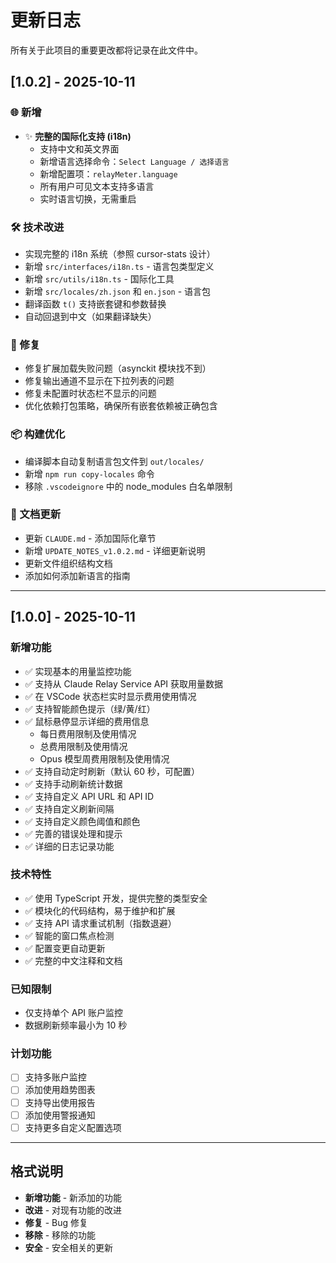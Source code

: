 # 更新日志

所有关于此项目的重要更改都将记录在此文件中。

## [1.0.2] - 2025-10-11

### 🌐 新增
- ✨ **完整的国际化支持 (i18n)**
  - 支持中文和英文界面
  - 新增语言选择命令：`Select Language / 选择语言`
  - 新增配置项：`relayMeter.language`
  - 所有用户可见文本支持多语言
  - 实时语言切换，无需重启

### 🛠️ 技术改进
- 实现完整的 i18n 系统（参照 cursor-stats 设计）
- 新增 `src/interfaces/i18n.ts` - 语言包类型定义
- 新增 `src/utils/i18n.ts` - 国际化工具
- 新增 `src/locales/zh.json` 和 `en.json` - 语言包
- 翻译函数 `t()` 支持嵌套键和参数替换
- 自动回退到中文（如果翻译缺失）

### 🐛 修复
- 修复扩展加载失败问题（asynckit 模块找不到）
- 修复输出通道不显示在下拉列表的问题
- 修复未配置时状态栏不显示的问题
- 优化依赖打包策略，确保所有嵌套依赖被正确包含

### 📦 构建优化
- 编译脚本自动复制语言包文件到 `out/locales/`
- 新增 `npm run copy-locales` 命令
- 移除 `.vscodeignore` 中的 node_modules 白名单限制

### 📝 文档更新
- 更新 `CLAUDE.md` - 添加国际化章节
- 新增 `UPDATE_NOTES_v1.0.2.md` - 详细更新说明
- 更新文件组织结构文档
- 添加如何添加新语言的指南

---

## [1.0.0] - 2025-10-11

### 新增功能
- ✅ 实现基本的用量监控功能
- ✅ 支持从 Claude Relay Service API 获取用量数据
- ✅ 在 VSCode 状态栏实时显示费用使用情况
- ✅ 支持智能颜色提示（绿/黄/红）
- ✅ 鼠标悬停显示详细的费用信息
  - 每日费用限制及使用情况
  - 总费用限制及使用情况
  - Opus 模型周费用限制及使用情况
- ✅ 支持自动定时刷新（默认 60 秒，可配置）
- ✅ 支持手动刷新统计数据
- ✅ 支持自定义 API URL 和 API ID
- ✅ 支持自定义刷新间隔
- ✅ 支持自定义颜色阈值和颜色
- ✅ 完善的错误处理和提示
- ✅ 详细的日志记录功能

### 技术特性
- ✅ 使用 TypeScript 开发，提供完整的类型安全
- ✅ 模块化的代码结构，易于维护和扩展
- ✅ 支持 API 请求重试机制（指数退避）
- ✅ 智能的窗口焦点检测
- ✅ 配置变更自动更新
- ✅ 完整的中文注释和文档

### 已知限制
- 仅支持单个 API 账户监控
- 数据刷新频率最小为 10 秒

### 计划功能
- [ ] 支持多账户监控
- [ ] 添加使用趋势图表
- [ ] 支持导出使用报告
- [ ] 添加使用警报通知
- [ ] 支持更多自定义配置选项

---

## 格式说明

- **新增功能** - 新添加的功能
- **改进** - 对现有功能的改进
- **修复** - Bug 修复
- **移除** - 移除的功能
- **安全** - 安全相关的更新

